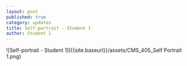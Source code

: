 ```yaml
---
layout: post
published: true
category: updates
title: Self-portrait - Student 1
author: Student 1
---
```

![Self-portrait - Student 1]({{site.baseurl}}/assets/CMS_405_Self Portrait 1.png)
